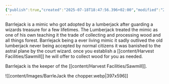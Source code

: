 ```yaml
---
{"publish":true,"created":"2025-07-18T18:47:56.396+02:00","modified":"2025-07-18T17:54:51.339+02:00","cssclasses":""}
---
```


Barrlejack is a mimic who got adopted by a lumberjack after guarding a wizards treasure for a few lifetimes. The Lumberjack treated the mimic as one of his own teaching it the trade of collecting and processing wood and all things forest. Barrlejack being a ever living mimic it sadly outlived the old lumberjack never being accepted by normal citizens it was banished to the astral plane by the court wizard. once you establish a [[content/Harvest Facilities/Sawmill]] he will offer to collect wood for you as needed.

Barrlejack is the keeper of the [[content/Harvest Facilities/Sawmill]].

![[content/Images/BarrleJack the chopper.webp|397x596]]

